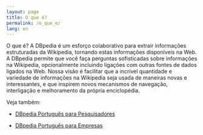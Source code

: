 ```yaml
---
layout: page
title: O que é?
permalink: /o_que_e/
lang: en
---
```


O que é?
A DBpedia é um esforço colaborativo para extrair informações estruturadas da Wikipedia, tornando estas informações disponíveis na Web. A DBpedia permite que você faça perguntas sofisticadas sobre informações na Wikipedia, opcionalmente incluindo ligações com outras fontes de dados ligados na Web. Nossa visão é facilitar que a incrível quantidade e variedade de informações na Wikipedia seja usada de maneiras novas e interessantes, e que inspirem novos mecanismos de navegação, interligação e melhoramento da própria enciclopédia.

Veja também:

* [DBpedia Português para Pesquisadores](pesquisadores)

* [DBpedia Português para Empresas](empresas)
